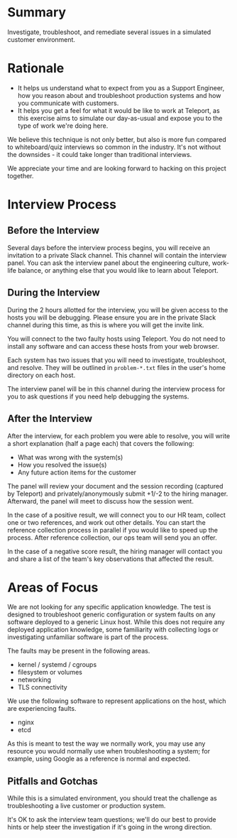 # Summary

Investigate, troubleshoot, and remediate several issues in a simulated customer
environment.

# Rationale

* It helps us understand what to expect from you as a Support Engineer, how
  you reason about and troubleshoot production systems and how you communicate
  with customers.
* It helps you get a feel for what it would be like to work at Teleport, as
  this exercise aims to simulate our day-as-usual and expose you to the type of
  work we're doing here.

We believe this technique is not only better, but also is more fun compared to
whiteboard/quiz interviews so common in the industry. It's not without the
downsides - it could take longer than traditional interviews.

We appreciate your time and are looking forward to hacking on this project
together.

# Interview Process

## Before the Interview

Several days before the interview process begins, you will receive an
invitation to a private Slack channel. This channel will contain the interview
panel. You can ask the interview panel about the engineering culture, work-life
balance, or anything else that you would like to learn about Teleport.

## During the Interview

During the 2 hours allotted for the interview, you will be given access to the
hosts you will be debugging. Please ensure you are in the private Slack channel
during this time, as this is where you will get the invite link.

You will connect to the two faulty hosts using Teleport. You do not need to
install any software and can access these hosts from your web browser.

Each system has two issues that you will need to investigate, troubleshoot, and
resolve. They will be outlined in `problem-*.txt` files in the user's home
directory on each host.

The interview panel will be in this channel during the interview process for
you to ask questions if you need help debugging the systems.

## After the Interview

After the interview, for each problem you were able to resolve, you will write
a short explanation (half a page each) that covers the following:

* What was wrong with the system(s)
* How you resolved the issue(s)
* Any future action items for the customer

The panel will review your document and the session recording (captured by
Teleport) and privately/anonymously submit +1/-2 to the hiring manager.
Afterward, the panel will meet to discuss how the session went.

In the case of a positive result, we will connect you to our HR team, collect
one or two references, and work out other details. You can start the reference
collection process in parallel if you would like to speed up the process. After
reference collection, our ops team will send you an offer.

In the case of a negative score result, the hiring manager will contact you and
share a list of the team's key observations that affected the result.

# Areas of Focus

We are not looking for any specific application knowledge. The test is designed
to troubleshoot generic configuration or system faults on any software deployed
to a generic Linux host. While this does not require any deployed application
knowledge, some familiarity with collecting logs or investigating unfamiliar
software is part of the process.

The faults may be present in the following areas.

* kernel / systemd / cgroups
* filesystem or volumes
* networking
* TLS connectivity

We use the following software to represent applications on the host, which are
experiencing faults.

* nginx
* etcd

As this is meant to test the way we normally work, you may use any resource you
would normally use when troubleshooting a system; for example, using Google as
a reference is normal and expected.

## Pitfalls and Gotchas

While this is a simulated environment, you should treat the challenge as
troubleshooting a live customer or production system.

It's OK to ask the interview team questions; we'll do our best to provide hints
or help steer the investigation if it's going in the wrong direction.
